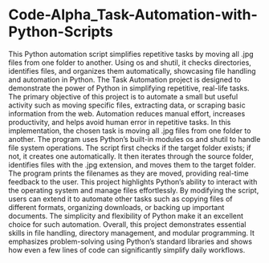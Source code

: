 # Code-Alpha_Task-Automation-with-Python-Scripts
This Python automation script simplifies repetitive tasks by moving all .jpg files from one folder to another. Using os and shutil, it checks directories, identifies files, and organizes them automatically, showcasing file handling and automation in Python.
The Task Automation project is designed to demonstrate the power of Python in simplifying repetitive, real-life tasks. The primary objective of this project is to automate a small but useful activity such as moving specific files, extracting data, or scraping basic information from the web. Automation reduces manual effort, increases productivity, and helps avoid human error in repetitive tasks.
In this implementation, the chosen task is moving all .jpg files from one folder to another. The program uses Python’s built-in modules os and shutil to handle file system operations. The script first checks if the target folder exists; if not, it creates one automatically. It then iterates through the source folder, identifies files with the .jpg extension, and moves them to the target folder. The program prints the filenames as they are moved, providing real-time feedback to the user.
This project highlights Python’s ability to interact with the operating system and manage files effortlessly. By modifying the script, users can extend it to automate other tasks such as copying files of different formats, organizing downloads, or backing up important documents. The simplicity and flexibility of Python make it an excellent choice for such automation.
Overall, this project demonstrates essential skills in file handling, directory management, and modular programming. It emphasizes problem-solving using Python’s standard libraries and shows how even a few lines of code can significantly simplify daily workflows.
